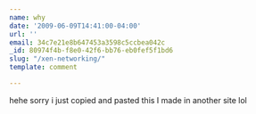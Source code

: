 ```yaml
---
name: why
date: '2009-06-09T14:41:00-04:00'
url: ''
email: 34c7e21e8b647453a3598c5ccbea042c
_id: 80974f4b-f8e0-42f6-bb76-eb0fef5f1bd6
slug: "/xen-networking/"
template: comment

---
```


hehe sorry i just copied and pasted this I made in another site lol

